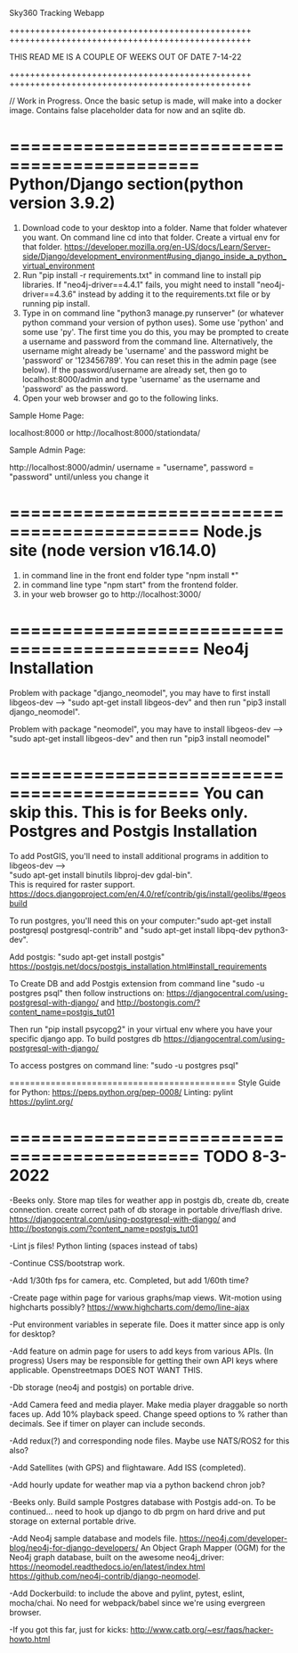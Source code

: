 Sky360 Tracking Webapp


+++++++++++++++++++++++++++++++++++++++++++++++
+++++++++++++++++++++++++++++++++++++++++++++++


THIS READ ME IS A COUPLE OF WEEKS OUT OF DATE
7-14-22


+++++++++++++++++++++++++++++++++++++++++++++++
+++++++++++++++++++++++++++++++++++++++++++++++


// Work in Progress. Once the basic setup is made, will make into a docker image. Contains false placeholder data for now and an sqlite db. 


============================================
Python/Django section(python version 3.9.2)
============================================

1. Download code to your desktop into a folder. 
Name that folder whatever you want. 
On command line cd into that folder. 
Create a virtual env for that folder. https://developer.mozilla.org/en-US/docs/Learn/Server-side/Django/development_environment#using_django_inside_a_python_virtual_environment 
2. Run "pip install -r requirements.txt" in command line to install pip libraries. 
If "neo4j-driver==4.4.1" fails, you might need to install "neo4j-driver==4.3.6" instead by adding it to the requirements.txt file or by running pip install.
3. Type in on command line "python3 manage.py runserver" (or whatever python command your version of python uses). 
Some use 'python' and some use 'py'. The first time you do this, you may be prompted to create a username and password from the command line. 
Alternatively, the username might already be 'username' and the password might be 'password' or '123456789'. You can reset this in the admin page (see below).
If the password/username are already set, then go to localhost:8000/admin and type 'username' as the username and 'password' as the password.
4. Open your web browser and go to the following links.


Sample Home Page:

localhost:8000 or 
http://localhost:8000/stationdata/


Sample Admin Page:

http://localhost:8000/admin/
username = "username", password = "password" until/unless you change it


============================================
Node.js site (node version v16.14.0)
============================================
1. in command line in the front end folder type "npm install *"
2. in command line type "npm start" from the frontend folder.
3. in your web browser go to http://localhost:3000/


============================================
Neo4j Installation
============================================
Problem with package "django_neomodel", you may have to first install libgeos-dev --> "sudo apt-get install libgeos-dev" and then run "pip3 install django_neomodel".

Problem with package "neomodel", you may have to install libgeos-dev --> "sudo apt-get install libgeos-dev" and then run "pip3 install neomodel"


============================================
You can skip this. This is for Beeks only.
Postgres and Postgis Installation
============================================
To add PostGIS, you'll need to install additional programs in addition to libgeos-dev -->  
"sudo apt-get install binutils libproj-dev gdal-bin".  
This is required for raster support.  
https://docs.djangoproject.com/en/4.0/ref/contrib/gis/install/geolibs/#geosbuild

To run postgres, you'll need this on your computer:"sudo apt-get install postgresql postgresql-contrib" and "sudo apt-get install libpq-dev python3-dev".

Add postgis: "sudo apt-get install postgis" https://postgis.net/docs/postgis_installation.html#install_requirements

To Create DB and add Postgis extension from command line "sudo -u postgres psql" then follow instructions on: https://djangocentral.com/using-postgresql-with-django/ and http://bostongis.com/?content_name=postgis_tut01

Then run "pip install psycopg2" in your virtual env where you have your specific django app. 
To build postgres db https://djangocentral.com/using-postgresql-with-django/

To access postgres on command line: "sudo -u postgres psql"



============================================
Style Guide for Python: https://peps.python.org/pep-0008/
Linting: pylint https://pylint.org/


============================================
TODO 8-3-2022
============================================
-Beeks only. Store map tiles for weather app in postgis db, create db, create connection. create correct path of db storage in portable drive/flash drive. https://djangocentral.com/using-postgresql-with-django/ and http://bostongis.com/?content_name=postgis_tut01

-Lint js files! Python linting (spaces instead of tabs)

-Continue CSS/bootstrap work.

-Add 1/30th fps for camera, etc. Completed, but add 1/60th time?

-Create page within page for various graphs/map views. Wit-motion using highcharts possibly? 
https://www.highcharts.com/demo/line-ajax

-Put environment variables in seperate file. Does it matter since app is only for desktop?

-Add feature on admin page for users to add keys from various APIs.  (In progress)
Users may be responsible for getting their own API keys where applicable. 
Openstreetmaps DOES NOT WANT THIS. 

-Db storage (neo4j and postgis) on portable drive.

-Add Camera feed and media player. Make media player draggable so north faces up. 
Add 10% playback speed. Change speed options to % rather than decimals. 
See if timer on player can include seconds.

-Add redux(?) and corresponding node files. Maybe use NATS/ROS2 for this also?

-Add Satellites (with GPS) and flightaware. Add ISS (completed).

-Add hourly update for weather map via a python backend chron job?

-Beeks only. Build sample Postgres database with Postgis add-on. To be continued... need to hook up django to db prgm on hard drive and put storage on external portable drive.

-Add Neo4j sample database and models file. 
https://neo4j.com/developer-blog/neo4j-for-django-developers/ 
An Object Graph Mapper (OGM) for the Neo4j graph database, built on the awesome neo4j_driver: https://neomodel.readthedocs.io/en/latest/index.html    
https://github.com/neo4j-contrib/django-neomodel.

-Add Dockerbuild: to include the above and pylint, pytest, eslint, mocha/chai. 
No need for webpack/babel since we're using evergreen browser.

-If you got this far, just for kicks: http://www.catb.org/~esr/faqs/hacker-howto.html


